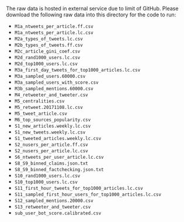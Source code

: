 The raw data is hosted in external service due to limit of GitHub. Please download the following raw data into this directory for the code to run:

- `M1a_ntweets_per_article.ff.csv`
- `M1a_ntweets_per_article.lc.csv`
- `M2a_types_of_tweets.lc.csv`
- `M2b_types_of_tweets.ff.csv`
- `M2c_article_gini_coef.csv`
- `M2d_rand1000_users.lc.csv`
- `M2d_top1000_users.lc.csv`
- `M3a_first_day_tweets_for_top1000_articles.lc.csv`
- `M3a_sampled_users.60000.csv`
- `M3a_sampled_users_with_score.csv`
- `M3b_sampled_mentions.60000.csv`
- `M4_retweeter_and_tweeter.csv`
- `M5_centralities.csv`
- `M5_retweet.20171108.lc.csv`
- `M5_tweet_article.csv`
- `M6_top_sources_popularity.csv`
- `S1_new_articles.weekly.lc.csv`
- `S1_new_tweets.weekly.lc.csv`
- `S1_tweeted_articles.weekly.lc.csv`
- `S2_nusers_per_article.ff.csv`
- `S2_nusers_per_article.lc.csv`
- `S6_ntweets_per_user_article.lc.csv`
- `S8_S9_binned_claims.json.txt`
- `S8_S9_binned_factchecking.json.txt`
- `S10_rand1000_users.lc.csv`
- `S10_top1000_users.lc.csv`
- `S11_first_hour_tweets_for_top1000_articles.lc.csv`
- `S11_sampled_first_hour_users_for_top1000_articles.lc.csv`
- `S12_sampled_mentions.20000.csv`
- `S13_retweeter_and_tweeter.csv`
- `sub_user_bot_score.calibrated.csv`
